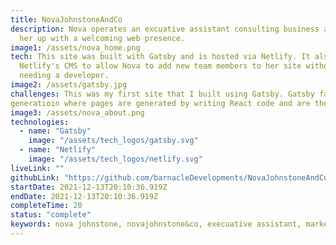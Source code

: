 ```yaml
---
title: NovaJohnstoneAndCo
description: Nova operates an excuative assistant consulting business and I set
  her up with a welcoming web presence.
image1: /assets/nova_home.png
tech: This site was built with Gatsby and is hosted via Netlify. It also uses
  Netlify's CMS to allow Nova to add new team members to her site without
  needing a developer.
image2: /assets/gatsby.jpg
challenges: This was my first site that I built using Gatsby. Gatsby facilitates static site 
generatioin where pages are generated by writing React code and are then hosted on the cloud.
image3: /assets/nova_about.png
technologies:
  - name: "Gatsby"
    image: "/assets/tech_logos/gatsby.svg"
  - name: "Netlify"
    image: "/assets/tech_logos/netlify.svg"
liveLink: ""
githubLink: "https://github.com/barnacleDevelopments/NovaJohnstoneAndCo"
startDate: 2021-12-13T20:10:36.919Z
endDate: 2021-12-13T20:10:36.919Z
completeTime: 20
status: "complete"
keywords: nova johnstone, novajohnstone&co, execuative assistant, marketing, NovaJohnstone, graduate of psychology, C-Suite Support, Operations, Project Coordination,Temp Services
---
```

